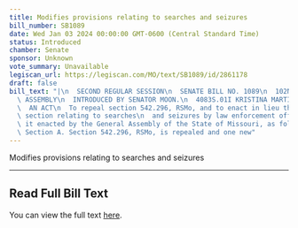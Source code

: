 ```yaml
---
title: Modifies provisions relating to searches and seizures
bill_number: SB1089
date: Wed Jan 03 2024 00:00:00 GMT-0600 (Central Standard Time)
status: Introduced
chamber: Senate
sponsor: Unknown
vote_summary: Unavailable
legiscan_url: https://legiscan.com/MO/text/SB1089/id/2861178
draft: false
bill_text: "|\n  SECOND REGULAR SESSION\n  SENATE BILL NO. 1089\n  102ND GENERA L\
  \ ASSEMBLY\n  INTRODUCED BY SENATOR MOON.\n  4083S.01I KRISTINA MARTIN, Secretary\n\
  \  AN ACT\n  To repeal section 542.296, RSMo, and to enact in lieu thereof one new\
  \ section relating to searches\n  and seizures by law enforcement officers.\n  Be\
  \ it enacted by the General Assembly of the State of Missouri, as follows:\n  1\
  \ Section A. Section 542.296, RSMo, is repealed and one new"
---
```

Modifies provisions relating to searches and seizures

---

## Read Full Bill Text

You can view the full text [here](https://legiscan.com/MO/text/SB1089/id/2861178).
